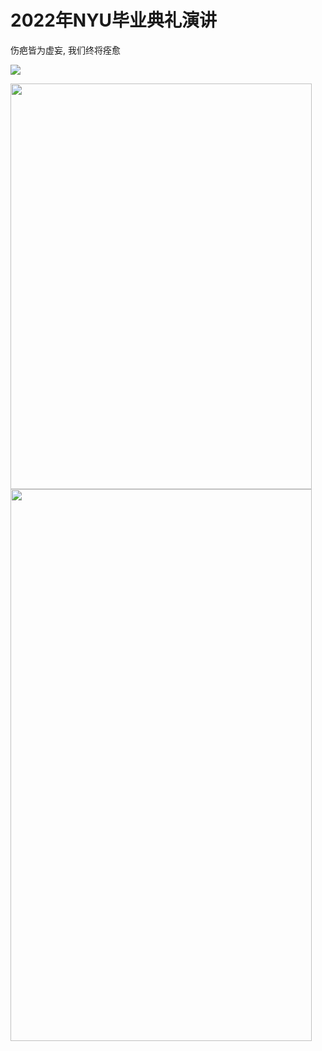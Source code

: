 # 2022年NYU毕业典礼演讲

 伤疤皆为虚妄, 我们终将痊愈

![](https://raw.githubusercontent.com/zbl5337/image/master/images/blog/taylor/taylor1.png)

<img height="649" src="https://raw.githubusercontent.com/zbl5337/image/master/images/blog/taylor/taylor2.png" width="482"/>

<img height="883" src="https://raw.githubusercontent.com/zbl5337/image/master/images/blog/taylor/taylor3.png" width="482"/>
